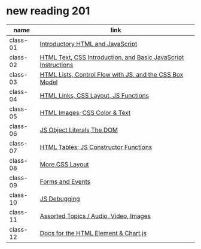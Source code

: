 # new reading 201

| name | link |
| ----------- | ----------- |
| class-01 | [ Introductory HTML and JavaScript ](read-01.md) |
| class-02 | [ HTML Text, CSS Introduction, and Basic JavaScript Instructions ](read-02.md) |
| class-03 |[  HTML Lists, Control Flow with JS, and the CSS Box Model](read-03.md) |
| class-04 |[ HTML Links, CSS Layout, JS Functions](read-04.md) |
| class-05 | [ HTML Images; CSS Color & Text ](read-05.md) |
| class-06 | [ JS Object Literals,The DOM ](read-06.md) |
| class-07| [ HTML Tables; JS Constructor Functions ](read-07.md) |
| class-08| [ More CSS Layout ](read-08.md)|
| class-09| [ Forms and Events](read-09.md)|
| class-10| [ JS Debugging](read-10.md)|
| class-11| [ Assorted Topics  /  Audio, Video, Images](read-11.md)|
| class-12| [Docs for the HTML <canvas> Element & Chart.js](read-12.md)|